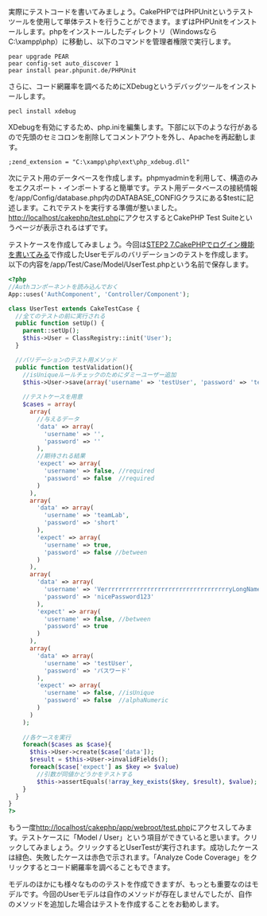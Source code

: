 実際にテストコードを書いてみましょう。CakePHPではPHPUnitというテストツールを使用して単体テストを行うことができます。まずはPHPUnitをインストールします。phpをインストールしたディレクトリ（WindowsならC:\xampp\php）に移動し、以下のコマンドを管理者権限で実行します。
```
pear upgrade PEAR
pear config-set auto_discover 1
pear install pear.phpunit.de/PHPUnit
```
さらに、コード網羅率を調べるためにXDebugというデバッグツールをインストールします。
```
pecl install xdebug
```
XDebugを有効にするため、php.iniを編集します。下部に以下のような行があるので先頭のセミコロンを削除してコメントアウトを外し、Apacheを再起動します。
```
;zend_extension = "C:\xampp\php\ext\php_xdebug.dll"
```
次にテスト用のデータベースを作成します。phpmyadminを利用して、構造のみをエクスポート・インポートすると簡単です。テスト用データベースの接続情報を/app/Config/database.php内のDATABASE_CONFIGクラスにある$testに記述します。これでテストを実行する準備が整いました。[http://localhost/cakephp/test.php](http://localhost/cakephp/test.php)にアクセスするとCakePHP Test Suiteというページが表示されるはずです。

テストケースを作成してみましょう。今回は[STEP2 7.CakePHPでログイン機能を書いてみる](STEP2-7.CakePHPでログイン機能を書いてみる)で作成したUserモデルのバリデーションのテストを作成します。以下の内容を/app/Test/Case/Model/UserTest.phpという名前で保存します。
```php
<?php
//Authコンポーネントを読み込んでおく
App::uses('AuthComponent', 'Controller/Component');

class UserTest extends CakeTestCase {
  //全てのテストの前に実行される
  public function setUp() {
    parent::setUp();
    $this->User = ClassRegistry::init('User');
  }

  //バリデーションのテスト用メソッド
  public function testValidation(){
    //isUniqueルールチェックのためにダミーユーザー追加
    $this->User->save(array('username' => 'testUser', 'password' => 'testPassword'));
  	
    //テストケースを用意
    $cases = array(
      array(
        //与えるデータ
        'data' => array(
          'username' => '',
          'password' => ''
        ),
        //期待される結果
        'expect' => array(
          'username' => false, //required
          'password' => false  //required
        )
      ),
      array(
        'data' => array(
          'username' => 'teamLab',
          'password' => 'short'
        ),
        'expect' => array(
          'username' => true,
          'password' => false //between
        )
      ),
      array(
        'data' => array(
          'username' => 'VerrrrrrrrrrrrrrrrrrrrrrrrrrrrrrrrrrryLongName',
          'password' => 'nicePassword123'
        ),
        'expect' => array(
          'username' => false, //between
          'password' => true
        )
      ),
      array(
        'data' => array(
          'username' => 'testUser',
          'password' => 'パスワード'
        ),
        'expect' => array(
          'username' => false, //isUnique
          'password' => false  //alphaNumeric
        )
      )
    );
    
    //各ケースを実行
    foreach($cases as $case){
      $this->User->create($case['data']);
      $result = $this->User->invalidFields();
      foreach($case['expect'] as $key => $value)
      	//引数が同値かどうかをテストする
        $this->assertEquals(!array_key_exists($key, $result), $value);
    }
  }
}
?>
```
もう一度[http://localhost/cakephp/app/webroot/test.php](http://localhost/cakephp/app/webroot/test.php)にアクセスしてみます。テストケースに「Model / User」という項目ができていると思います。クリックしてみましょう。クリックするとUserTestが実行されます。成功したケースは緑色、失敗したケースは赤色で示されます。「Analyze Code Coverage」をクリックするとコード網羅率を調べることもできます。

モデルのほかにも様々なもののテストを作成できますが、もっとも重要なのはモデルです。今回のUserモデルは自作のメソッドが存在しませんでしたが、自作のメソッドを追加した場合はテストを作成することをお勧めします。
